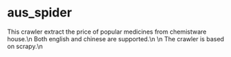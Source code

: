 # aus_spider
This crawler extract the price of popular medicines from chemistware house.\n
Both english and chinese are supported.\n
\n
The crawler is based on scrapy.\n
